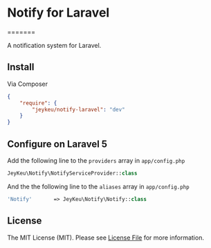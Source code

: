 # Notify for Laravel
=======

A notification system for Laravel.

## Install

Via Composer

``` json
{
    "require": {
        "jeykeu/notify-laravel": "dev"
    }
}
```

## Configure on Laravel 5

Add the following line to the `providers` array in `app/config.php`
````php
JeyKeu\Notify\NotifyServiceProvider::class
````

And the the following line to the `aliases` array in `app/config.php`
````php
'Notify'       => JeyKeu\Notify\Notify::class
````

## License

The MIT License (MIT). Please see [License File](https://github.com/jeykeu/notify/blob/master/LICENSE) for more information.
